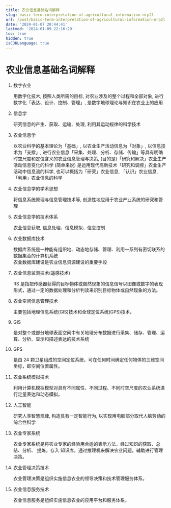 ```yaml
---
title: 农业信息基础名词解释
slug: basic-term-interpretation-of-agricultural-information-nrp2l
url: /post/basic-term-interpretation-of-agricultural-information-nrp2l.html
date: '2024-01-07 20:44:41'
lastmod: '2024-01-09 22:16:29'
toc: true
hidden: true
isCJKLanguage: true
---
```


# 农业信息基础名词解释

1. 数字农业

    用数字化技术, 按照人类所需的目标, 对农业涉及的整个过程和全部对象, 进行数字化「表达、设计、控制、管理」, 是数字地球理论与知识在农业上的应用

2. 信息学

    研究信息的产生、获取、运输、处理, 利用其运动规律的科学技术

3. 农业信息学

    以农业科学的基本理论为「基础」, 以农业生产活动信息为「对象」, 以信息技术为「支撑」, 进行农业信息「采集、处理、分析、存储、传输」等具有明确时空尺度和定位含义的农业信息管理与决策, (目的是)「研究和解决」农业生产活动信息变化的科学
    (简单来说) 是运用现代高新技术「研究和调控」农业生产活动中信息流的科学, 也可以概括为「研究」农业信息, 「认识」农业信息, 「利用」农业信息的科学
4. 农业信息学的学术思想

    将信息系统原理与信息管理技术等, 创造性地应用于农业产业系统的研究和管理
5. 农业信息学的技术体系

    农业信息获取, 信息处理、信息模拟、信息控制
6. 农业数据库技术

    数据库系统是一种能有组织地、动态地存储、管理、利用一系列有密切联系的数据集合的计算机系统  
    农业数据库建设是农业信息资源建设的重要手段
7. 农业信息监测技术(遥感技术)

    RS 是指把传感器获得的目标物体或自然现象的信息信号以图像或数字的表现形式，通过一定的数据处理和分析判读来识别目标物体或自然现象的方法。
8. 农业空间信息管理技术

    主要包括地理信息系统(GIS)技术和全球定位系统(GPS)技术。
9. GIS

    是对整个或部分地球表面空间中有关地理分布数据进行采集、储存、管理、运算、分析、显示和描述表达的技术系统
10. GPS

     是由 24 颗卫星组成的空间定位系统，可在任何时间确定任何物体的三维空间坐标，即空间位置属性。
11. 农业系统模拟技术

     利用计算机模拟模型对具有不同属性、不同过程、不同时空尺度的农业系统进行定量表达和动态模拟。
12. 人工智能

     研究人类智慧规律, 构造具有一定智能行为, 以实现用电脑部分取代人脑劳动的综合性科学
13. 农业专家系统

     农业专家系统是将农业专家的经验用合适的表示方法，经过知识的获取、总结、分析、 提炼，存入 知识库，通过推理机来解决农业问题，辅助进行管理决策。
14. 农业管理决策技术

     农业管理决策是组织实施信息农业的领导决策和技术管理服务体系。
15. 农业信息服务技术

     农业信息服务是组织实施信息农业的应用平台和服务体系。

